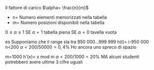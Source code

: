Il fattore di carico $\alpha= \frac{n}{m}$
- n= Numero elementi memorizzati nella tabella
- m= Numero posizioni disponibili nella tabella

$0 \leq \alpha \leq 1$
SE $\alpha=1$ tabella piena
SE $\alpha=0$ tavella vuota

es
Supponiamo che il range sia tra 950 000…999 999
h(i)= i-950 000
n<200
$\alpha < 200 / 50 000=0,4\%$
Ho ancora uno spreco di spazio

m=1000
h'(x)= x mod m
$\alpha< 200 / 1000 = 20\%$
MA alcuni studenti potrebbero avere ultime 3 cifre uguali